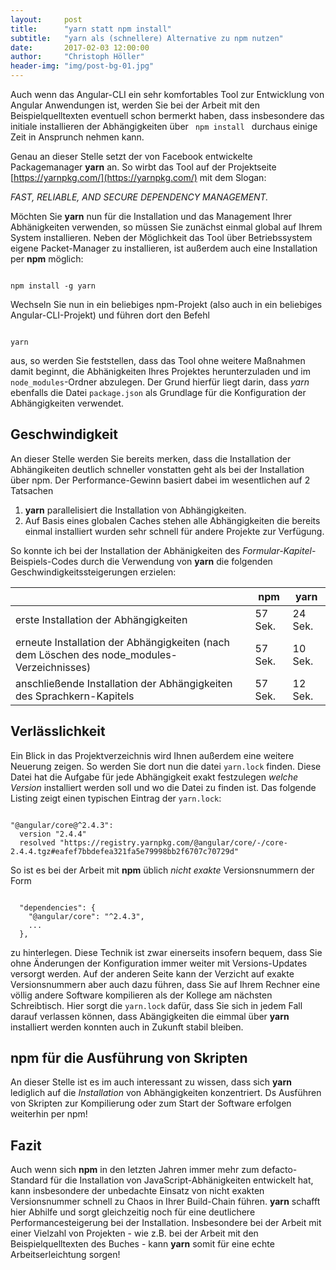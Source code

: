 ```yaml
---
layout:     post
title:      "yarn statt npm install"
subtitle:   "yarn als (schnellere) Alternative zu npm nutzen"
date:       2017-02-03 12:00:00
author:     "Christoph Höller"
header-img: "img/post-bg-01.jpg"
---
```


Auch wenn das Angular-CLI ein sehr komfortables Tool zur Entwicklung von Angular Anwendungen ist, werden Sie bei der Arbeit mit den Beispielquelltexten eventuell schon bermerkt haben, dass insbesondere das initiale installieren der Abhängigkeiten über <code class="typescript"> npm install </code> durchaus einige Zeit in Ansprunch nehmen kann.


Genau an dieser Stelle setzt der von Facebook entwickelte Packagemanager **yarn** an. So wirbt das Tool auf der Projektseite [https://yarnpkg.com/](https://yarnpkg.com/) mit dem Slogan:

_FAST, RELIABLE, AND SECURE DEPENDENCY MANAGEMENT._

Möchten Sie **yarn** nun für die Installation und das Management Ihrer Abhänigkeiten verwenden, so müssen Sie zunächst einmal global auf Ihrem System installieren. Neben der Möglichkeit das Tool über Betriebssystem eigene Packet-Manager zu installieren, ist außerdem auch eine Installation per **npm** möglich:

<code class="typescript">
npm install -g yarn
</code>

Wechseln Sie nun in ein beliebiges npm-Projekt (also auch in ein beliebiges Angular-CLI-Projekt) und führen dort den Befehl

<code class="typescript">
yarn
</code>

aus, so werden Sie feststellen, dass das Tool ohne weitere Maßnahmen damit beginnt, die Abhänigkeiten Ihres Projektes herunterzuladen und im <code>node_modules</code>-Ordner abzulegen. Der Grund hierfür liegt darin, dass *yarn* ebenfalls die Datei <code>package.json</code> als Grundlage für die Konfiguration der Abhängigkeiten verwendet.

## Geschwindigkeit

An dieser Stelle werden Sie bereits merken, dass die Installation der Abhängikeiten deutlich schneller vonstatten geht als bei der Installation über npm. Der Performance-Gewinn basiert dabei im wesentlichen auf 2 Tatsachen

 1. **yarn** parallelisiert die Installation von Abhängigkeiten.
 2. Auf Basis eines globalen Caches stehen alle Abhängigkeiten die bereits einmal installiert wurden sehr schnell für andere Projekte zur Verfügung.

So konnte ich bei der Installation der Abhänigkeiten des *Formular-Kapitel*-Beispiels-Codes durch die Verwendung von **yarn** die folgenden Geschwindigkeitssteigerungen erzielen:


|                                                                                            | npm         | yarn        |
|--------------------------------------------------------------------------------------------|-------------|-------------|
| erste Installation der Abhängigkeiten                                                      | 57 Sek. | 24 Sek. |
| erneute Installation der Abhängigkeiten (nach dem Löschen des node_modules-Verzeichnisses) | 57 Sek. | 10 Sek. |
| anschließende Installation der Abhängigkeiten des Sprachkern-Kapitels                      | 57 Sek. | 12 Sek. |



## Verlässlichkeit

Ein Blick in das Projektverzeichnis wird Ihnen außerdem eine weitere Neuerung zeigen. So werden Sie dort nun die datei <code>yarn.lock</code> finden. Diese Datei hat die Aufgabe für jede Abhängigkeit exakt festzulegen *welche Version* installiert werden soll und wo die Datei zu finden ist. Das folgende Listing zeigt einen typischen Eintrag der <code>yarn.lock</code>:

<pre><code class="typescript">
"@angular/core@^2.4.3":
  version "2.4.4"
  resolved "https://registry.yarnpkg.com/@angular/core/-/core-2.4.4.tgz#eafef7bbdefea321fa5e79998bb2f6707c70729d"
</code></pre>

So ist es bei der Arbeit mit **npm** üblich *nicht exakte* Versionsnummern der Form

<pre><code class="json">
  "dependencies": {
    "@angular/core": "^2.4.3",
    ...
  },
</code></pre>

zu hinterlegen. Diese Technik ist zwar einerseits insofern bequem, dass Sie ohne Änderungen der Konfiguration immer weiter mit Versions-Updates versorgt werden. Auf der anderen Seite kann der Verzicht auf exakte Versionsnummern aber auch dazu führen, dass Sie auf Ihrem Rechner eine völlig andere Software kompilieren als der Kollege am nächsten Schreibtisch. Hier sorgt die <code>yarn.lock</code> dafür, dass Sie sich in jedem Fall darauf verlassen können, dass Abängigkeiten die eimmal über **yarn** installiert werden konnten auch in Zukunft stabil bleiben.

## npm für die Ausführung von Skripten

An dieser Stelle ist es im auch interessant zu wissen, dass sich **yarn** lediglich auf die *Installation* von Abhängigkeiten konzentriert. Ds Ausführen von Skripten zur Kompilierung oder zum Start der Software erfolgen weiterhin per npm!


## Fazit

Auch wenn sich **npm** in den letzten Jahren immer mehr zum defacto-Standard für die Installation von JavaScript-Abhänigkeiten entwickelt hat, kann insbesondere der unbedachte Einsatz von nicht exakten Versionsnummer schnell zu Chaos in Ihrer Build-Chain führen. **yarn** schafft hier Abhilfe und sorgt gleichzeitig noch für eine deutlichere Performancesteigerung bei der Installation. Insbesondere bei der Arbeit mit einer Vielzahl von Projekten - wie z.B. bei der Arbeit mit den Beispielquelltexten des Buches - kann **yarn** somit für eine echte Arbeitserleichtung sorgen!

<!--
<pre><code class="typescript">
class Foo {
  getFoo() {
    return "EEK";
  }
}

</code></pre>
-->